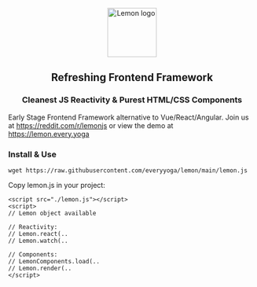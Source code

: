 <p align="center"><a href="https://lemon.every.yoga" target="_blank" rel="noopener noreferrer"><img width="100" src="https://lemon.every.yoga/images/lemon.png" alt="Lemon logo"></a></p>

<p align="center">
<h2 align="center">Refreshing Frontend Framework</h2>
<h3 align="center">Cleanest JS Reactivity &amp; Purest HTML/CSS Components</h3>
</p>

Early Stage Frontend Framework alternative to Vue/React/Angular. Join us at https://reddit.com/r/lemonjs or view the demo at https://lemon.every.yoga

### Install & Use
```
wget https://raw.githubusercontent.com/everyyoga/lemon/main/lemon.js
```

Copy lemon.js in your project:
```
<script src="./lemon.js"></script>
<script>
// Lemon object available

// Reactivity:
// Lemon.react(..
// Lemon.watch(..

// Components:
// LemonComponents.load(..
// Lemon.render(..
</script>
```
